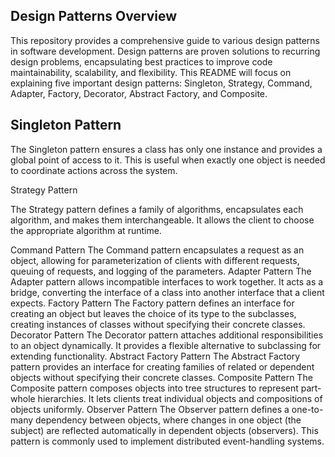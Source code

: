 <h2>Design Patterns Overview</h2>
This repository provides a comprehensive guide to various design patterns in software development. Design patterns are proven solutions to recurring design problems, encapsulating best practices to improve code maintainability, scalability, and flexibility. This README will focus on explaining five important design patterns: Singleton, Strategy, Command, Adapter, Factory, Decorator, Abstract Factory, and Composite.

<h2>Singleton Pattern</h2>

The Singleton pattern ensures a class has only one instance and provides a global point of access to it. This is useful when exactly one object is needed to coordinate actions across the system.

</h2>Strategy Pattern</h2>

The Strategy pattern defines a family of algorithms, encapsulates each algorithm, and makes them interchangeable. It allows the client to choose the appropriate algorithm at runtime.

</h2>Command Pattern</h2>
The Command pattern encapsulates a request as an object, allowing for parameterization of clients with different requests, queuing of requests, and logging of the parameters.
 
</h2>Adapter Pattern</h2>
The Adapter pattern allows incompatible interfaces to work together. It acts as a bridge, converting the interface of a class into another interface that a client expects.

</h2>Factory Pattern</h2>
The Factory pattern defines an interface for creating an object but leaves the choice of its type to the subclasses, creating instances of classes without specifying their concrete classes.

</h2>Decorator Pattern</h2>
The Decorator pattern attaches additional responsibilities to an object dynamically. It provides a flexible alternative to subclassing for extending functionality.

</h2>Abstract Factory Pattern</h2>
The Abstract Factory pattern provides an interface for creating families of related or dependent objects without specifying their concrete classes.

</h2>Composite Pattern</h2>
The Composite pattern composes objects into tree structures to represent part-whole hierarchies. It lets clients treat individual objects and compositions of objects uniformly.

</h2>Observer Pattern</h2>
The Observer pattern defines a one-to-many dependency between objects, where changes in one object (the subject) are reflected automatically in dependent objects (observers). This pattern is commonly used to implement distributed event-handling systems.
